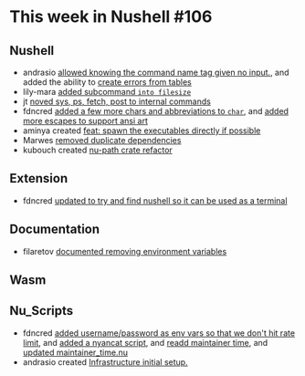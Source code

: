 # This week in Nushell #106

## Nushell

- andrasio [allowed knowing the command name tag given no input.](https://github.com/nushell/nushell/pull/3988), and added the ability to [create errors from tables](https://github.com/nushell/nushell/pull/3986) 
- lily-mara [added subcommand `into filesize`](https://github.com/nushell/nushell/pull/3987) 
- jt [noved sys, ps, fetch, post to internal commands](https://github.com/nushell/nushell/pull/3983) 
- fdncred [added a few more chars and abbreviations to `char`](https://github.com/nushell/nushell/pull/3975), and [added more escapes to support ansi art](https://github.com/nushell/nushell/pull/3973) 
- aminya created [feat: spawn the executables directly if possible](https://github.com/nushell/nushell/pull/3974) 
- Marwes [removed duplicate dependencies](https://github.com/nushell/nushell/pull/3961) 
- kubouch created [nu-path crate refactor](https://github.com/nushell/nushell/pull/3730) 
## Extension

- fdncred [updated to try and find nushell so it can be used as a terminal](https://github.com/nushell/vscode-nushell-lang/pull/39) 
## Documentation

- filaretov [documented removing environment variables](https://github.com/nushell/nushell.github.io/pull/190) 
## Wasm

## Nu_Scripts

- fdncred [added username/password as env vars so that we don't hit rate limit](https://github.com/nushell/nu_scripts/pull/96), and [added a nyancat script](https://github.com/nushell/nu_scripts/pull/95), and [readd maintainer time](https://github.com/nushell/nu_scripts/pull/94), and [updated maintainer_time.nu](https://github.com/nushell/nu_scripts/pull/92) 
- andrasio created [Infrastructure initial setup.](https://github.com/nushell/nu_scripts/pull/93) 
